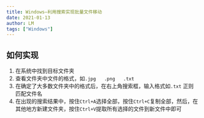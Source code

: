 ```yaml
---
title: Windows—利用搜索实现批量文件移动
date: 2021-01-13
author: LM
tags: ["Windows"]
---
```


## 如何实现

1. 在系统中找到目标文件夹
2. 查看文件夹中文件的格式，如`.jpg   .png   .txt`
3. 在确定了大多数文件夹中的格式后，在右上角搜索框，输入格式如`.txt` 正则匹配文件名
4. 在出现的搜索结果中，按住`Ctrl+A`选择全部，按住`Ctrl+C`复制全部，然后，在其他地方新建文件夹，按住`Ctrl+V`提取所有选择的文件到新文件中即可

